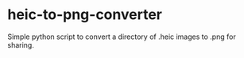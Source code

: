 # heic-to-png-converter
Simple python script to convert a directory of .heic images to .png for sharing.
